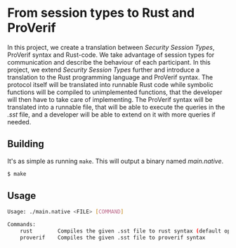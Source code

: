 # From session types to Rust and ProVerif
In this project, we create a translation between *Security Session Types*, ProVerif syntax and Rust-code. We take advantage of session types for communication and describe the behaviour of each participant. In this project, we extend *Security Session Types* further and introduce a translation to the Rust programming language and ProVerif syntax. The protocol itself will be translated into runnable Rust code while symbolic functions will be compiled to unimplemented functions, that the developer will then have to take care of implementing.
The ProVerif syntax will be translated into a runnable file, that will be able to execute the queries in the _.sst_ file, and a developer will be able to extend on it with more queries if needed.

## Building
It's as simple as running `make`. This will output a binary named *main.native*.
```bash
$ make
```
## Usage
```bash
Usage: ./main.native <FILE> [COMMAND] 

Commands:
    rust        Compiles the given .sst file to rust syntax (default option)
    proverif    Compiles the given .sst file to proverif syntax
```
